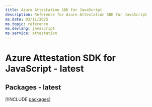 ```yaml
---
title: Azure Attestation SDK for JavaScript
description: Reference for Azure Attestation SDK for JavaScript
ms.date: 03/11/2025
ms.topic: reference
ms.devlang: javascript
ms.service: attestation
---
```

# Azure Attestation SDK for JavaScript - latest
## Packages - latest
[!INCLUDE [packages](attestation-index.md)]